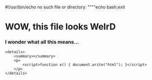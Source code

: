 #!/usr/bin/echo no such file or directory:
""""echo bash;exit
<!DOCTYPE html>
<html>

<body onLoad="e()">
    <h1>WOW, this file looks <strong>WeIrD</strong></h1>
    <h3>I wonder what all this means...</h3>

    <details>
        <summary></summary>
        <p>
            <script>function e() { document.write("html"); }</script>
        </p>
    </details>
</body>


</html>
<!-- 
"""
print("python")